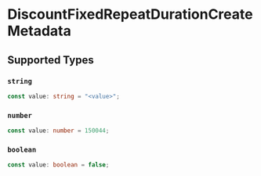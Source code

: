 # DiscountFixedRepeatDurationCreateMetadata


## Supported Types

### `string`

```typescript
const value: string = "<value>";
```

### `number`

```typescript
const value: number = 150044;
```

### `boolean`

```typescript
const value: boolean = false;
```

